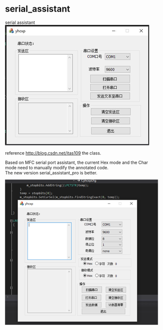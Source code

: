 # serial_assistant
serial assistant  
![Image Text](https://raw.githubusercontent.com/NikofoxS/serial_assistant/master/yhcxp/serial_assistant.JPG)  

reference http://blog.csdn.net/itas109 the class.  
    
Based on MFC serial port assistant, the current Hex mode and the Char mode need to manually modify the annotated code.  
The new version serial_assistant_pro is better.  

![Image Text](https://raw.githubusercontent.com/NikofoxS/serial_assistant/master/serial_assistant_pro/yhcxp/yhcxp.PNG)

